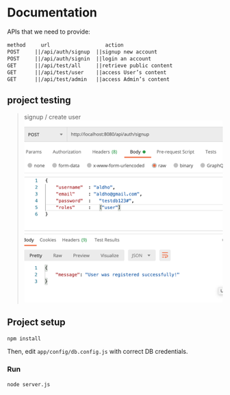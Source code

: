 # Documentation
 APIs that we need to provide:
```
method     url                  action
POST	 ||/api/auth/signup	 ||signup new account
POST	 ||/api/auth/signin	 ||login an account
GET	     ||/api/test/all	 ||retrieve public content
GET	     ||/api/test/user	 ||access User’s content
GET	     ||/api/test/admin	 ||access Admin’s content
```

## project testing
>signup / create  user
![1.signup](image/1.signup.png)
## Project setup
```
npm install
```

Then, edit `app/config/db.config.js` with correct DB credentials.

### Run
```
node server.js
```
